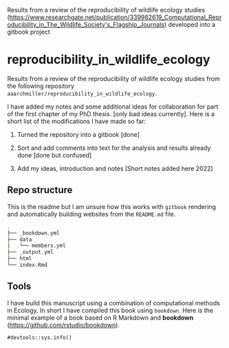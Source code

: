 Results from a review of the reproducibility of wildlife ecology studies (https://www.researchgate.net/publication/339982619_Computational_Reproducibility_in_The_Wildlife_Society's_Flagship_Journals) developed into a gitbook project

# reproducibility_in_wildlife_ecology

Results from a review of the reproducibility of wildlife ecology studies from the following repository `aaarchmiller/reproducibility_in_wildlife_ecology`. 

I have added my notes and some additional ideas for collaboration for part of the first chapter of my PhD thesis. [only bad ideas currently]. Here is a short list of the modifications I have made so far:

1. Turned the repository into a gitbook [done]


2. Sort and add comments into text for the analysis and results already done [done but confused]
3. Add my ideas, introduction and notes [Short notes added here 2022]

## Repo structure

This is the readme but I am unsure how this works with `gitbook` rendering and automatically building websites from the `README.md` file.

```sh
.
├── _bookdown.yml
├── data
|   └── members.yml
├── _output.yml
├── html
└── index.Rmd
```

## Tools

I have build this manuscript using a combination of computational methods in Ecology. In short I have compiled this book using `bookdown`. Here is the minimal example of a book based on R Markdown and **bookdown** (https://github.com/rstudio/bookdown). 

```{r}
#devtools::sys.info()
```
